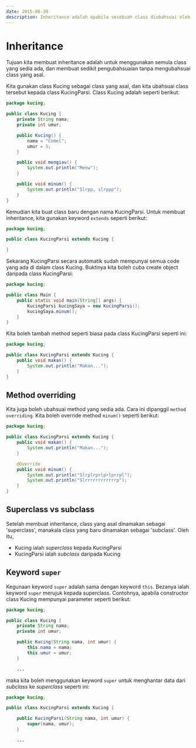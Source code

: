 ```yaml
---
date: 2015-06-30
description: Inheritance adalah apabila sesebuah class diubahsuai oleh class yang lain. Di sini juga kita lihat overriding, superclass vs subclass, dan keyword super.
---
```


# Inheritance

Tujuan kita membuat inheritance adalah untuk menggunakan semula class
yang sedia ada, dan membuat sedikit pengubahsuaian tanpa mengubahsuai
class yang asal.

Kita gunakan class Kucing sebagai class yang asal, dan kita ubahsuai
class tersebut kepada class KucingParsi. Class Kucing adalah
seperti berikut:

```java
package kucing;

public class Kucing {
    private String nama;
    private int umur;

    public Kucing() {
        nama = "Comel";
        umur = 5;
    }

    public void mengiau() {
        System.out.println("Meow");
    }

    public void minum() {
        System.out.println("Slrpp, slrppp");
    }
}
```

Kemudian kita buat class baru dengan nama KucingParsi. Untuk membuat
inheritance, kita gunakan keyword `extends` seperti berikut:

```java
package kucing;

public class KucingParsi extends Kucing {

}
```

Sekarang KucingParsi secara automatik sudah mempunyai semua code yang ada di
dalam class Kucing. Buktinya kita boleh cuba create object daripada
class KucingParsi:

```java
package kucing;

public class Main {
    public static void main(String[] args) {
        KucingParsi kucingSaya = new KucingParsi();
        kucingSaya.minum();
    }
}
```

Kita boleh tambah method seperti biasa pada class KucingParsi
seperti ini:

```java
package kucing;

public class KucingParsi extends Kucing {
    public void makan() {
        System.out.println("Makan...");
    }
}
```

## Method overriding

Kita juga boleh ubahsuai method yang sedia ada. Cara ini dipanggil
`method overriding`. Kita boleh override method `minum()`
seperti berikut:

```java
package kucing;

public class KucingParsi extends Kucing {
    public void makan() {
        System.out.println("Makan...");
    }

    @Override
    public void minum() {
        System.out.println("Slrplrprlprlprrpl");
        System.out.println("Slrrrrrrrrrrrrp");
    }
}
```

## Superclass vs subclass

Setelah membuat inheritance, class yang asal dinamakan sebagai
'superclass', manakala class yang baru dinamakan sebagai
'subclass'. Oleh itu,

-   Kucing ialah _superclass_ kepada KucingParsi
-   KucingParsi ialah _subclass_ daripada Kucing

## Keyword `super`

Kegunaan keyword `super` adalah sama dengan keyword `this`. Bezanya
ialah keyword `super` merujuk kepada superclass. Contohnya, apabila
constructor class Kucing mempunyai parameter seperti berikut:

```java
package kucing;

public class Kucing {
    private String nama;
    private int umur;

    public Kucing(String nama, int umur) {
        this.nama = nama;
        this.umur = umur;
    }

    ...
```

maka kita boleh menggunakan keyword `super` untuk menghantar data dari
_subclass_ ke _superclass_ seperti ini:

```java
package kucing;

public class KucingParsi extends Kucing {

    public KucingParsi(String nama, int umur) {
        super(nama, umur);
    }

    ...
```
